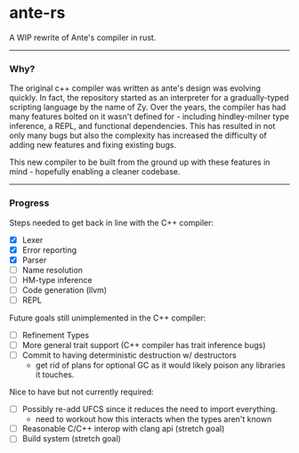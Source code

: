 # ante-rs

A WIP rewrite of Ante's compiler in rust.

---

### Why?

The original c++ compiler was written as ante's
design was evolving quickly. In fact, the repository
started as an interpreter for a gradually-typed scripting
language by the name of Zy. Over the years, the
compiler has had many features bolted on it wasn't defined
for - including hindley-milner type inference, a REPL,
and functional dependencies. This has resulted in not
only many bugs but also the complexity has increased
the difficulty of adding new features and fixing existing
bugs.

This new compiler to be built from the ground up with these
features in mind - hopefully enabling a cleaner codebase.

---

### Progress

Steps needed to get back in line with the C++ compiler:

- [x] Lexer
- [x] Error reporting
- [x] Parser
- [ ] Name resolution
- [ ] HM-type inference
- [ ] Code generation (llvm)
- [ ] REPL

Future goals still unimplemented in the C++ compiler:

- [ ] Refinement Types
- [ ] More general trait support (C++ compiler has trait inference bugs)
- [ ] Commit to having deterministic destruction w/ destructors
    - get rid of plans for optional GC as it would likely poison any libraries it touches.

Nice to have but not currently required:
- [ ] Possibly re-add UFCS since it reduces the need to import everything.
    - need to workout how this interacts when the types aren't known
- [ ] Reasonable C/C++ interop with clang api (stretch goal)
- [ ] Build system (stretch goal)
